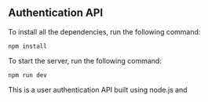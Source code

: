 ## Authentication API

To install all the dependencies, run the following command:

```
npm install
```

To start the server, run the following command:

```
npm run dev
```
This is a user authentication API built using node.js and 
